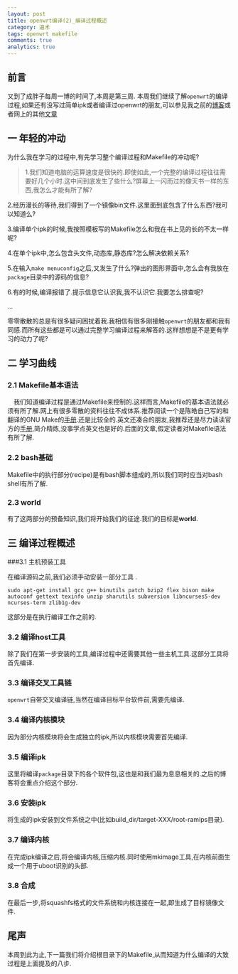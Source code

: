 ```yaml
---
layout: post
title: openwrt编译(2)_编译过程概述
category: 道术
tags: openwrt makefile
comments: true
analytics: true
---
```


## 前言
又到了成胖子每周一博的时间了,本周是第三周.
本周我们继续了解`openwrt`的编译过程,如果还有没写过简单ipk或者编译过openwrt的朋友,可以参见我之前的[博客](http://blog.csdn.net/icy_river/article/details/48260859)或者网上的其他[文章](https://www.baidu.com/s?wd=%E7%BC%96%E8%AF%91openwrt&rsv_spt=1&rsv_iqid=0x8f1fcaec0016b4fc&issp=1&f=8&rsv_bp=0&rsv_idx=2&ie=utf-8&tn=baiduhome_pg&rsv_enter=1&rsv_sug3=15&rsv_sug1=10)

## 一 年轻的冲动
为什么我在学习的过程中,有先学习整个编译过程和Makefile的冲动呢?
> 1.我们知道电脑的运算速度是很快的.即使如此,一个完整的编译过程往往需要好几个小时.这中间到底发生了些什么?屏幕上一闪而过的像天书一样的东西,我怎么才能有所了解?
>
2.经历漫长的等待,我们得到了一个镜像bin文件.这里面到底包含了什么东西?我可以知道么?
>
3.编译单个ipk的时候,我按照模板写的Makefile怎么和我在书上见的长的不太一样呢?
>
4.在单个ipk中,怎么包含头文件,动态库,静态库?怎么解决依赖关系?
>
5.在输入`make menuconfig`之后,又发生了什么?弹出的图形界面中,怎么会有我放在`package`目录中的源码的信息?
>
6.有的时候,编译报错了.提示信息它认识我,我不认识它.我要怎么排查呢?
>
...

零零散散的总是有很多疑问困扰着我.我相信有很多刚接触`openwrt`的朋友都和我有同感.而所有这些都是可以通过完整学习编译过程来解答的.这样想想是不是更有学习的动力了呢?

## 二 学习曲线
### 2.1 Makefile基本语法
&emsp;我们知道编译过程是通过Makefile来控制的.这样而言,Makefile的基本语法就必须有所了解.网上有很多零散的资料往往不成体系.推荐阅读一个是陈皓自己写的和翻译的GNU Make的[手册](http://blog.csdn.net/haoel/article/details/2886).还是比较全的.英文还凑合的朋友,我推荐还是尽力读读官方的[手册](https://www.gnu.org/software/make/manual/),简介精炼,没事学点英文也是好的.后面的文章,假定读者对Makefile语法有所了解.

### 2.2 bash基础
Makefile中的执行部分(recipe)是有bash脚本组成的,所以我们同时应当对bash shell有所了解.

### 2.3 world
有了这两部分的预备知识,我们将开始我们的征途.我们的目标是**world**.

## 三 编译过程概述

###3.1 主机预装工具

在编译源码之前,我们必须手动安装一部分工具 .

```
sudo apt-get install gcc g++ binutils patch bzip2 flex bison make autoconf gettext texinfo unzip sharutils subversion libncurses5-dev ncurses-term zlib1g-dev
```

这部分是在执行编译工作之前的.

### 3.2 编译host工具
除了我们在第一步安装的工具,编译过程中还需要其他一些主机工具.这部分工具将首先编译.

### 3.3 编译交叉工具链
`openwrt`自带交叉编译链,当然在编译目标平台软件前,需要先编译.

### 3.4 编译内核模块
因为部分内核模块将会生成独立的ipk,所以内核模块需要首先编译.

### 3.5 编译ipk
这里将编译`package`目录下的各个软件包,这也是和我们最为息息相关的.之后的博客将会重点介绍这个部分.

### 3.6 安装ipk
将生成的ipk安装到文件系统之中(比如build_dir/target-XXX/root-ramips目录).

### 3.7 编译内核
在完成ipk编译之后,将会编译内核,压缩内核.同时使用mkimage工具,在内核前面生成一个用于uboot识别的头部.

### 3.8 合成
在最后一步,将squashfs格式的文件系统和内核连接在一起,即生成了目标镜像文件.

## 尾声
本周到此为止,下一篇我们将介绍根目录下的Makefile,从而知道为什么编译的大致过程是上面提及的八步.
